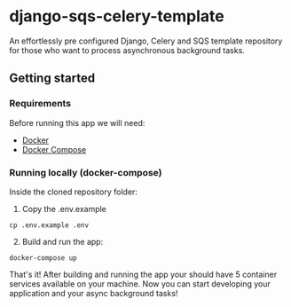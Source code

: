 # django-sqs-celery-template

An effortlessly pre configured Django, Celery and SQS template repository for those who want to process asynchronous background tasks.

## Getting started

### Requirements

Before running this app we will need:

- [Docker](https://www.docker.com/)
- [Docker Compose](https://docs.docker.com/compose/)

### Running locally (docker-compose)

Inside the cloned repository folder:

1. Copy the .env.example

```
cp .env.example .env
```


2. Build and run the app:

```
docker-compose up
```

That's it! After building and running the app your should have 5 container services available on your machine. Now you can start developing your application and your async background tasks!
